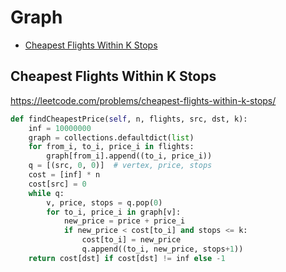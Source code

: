 # Graph

+ [Cheapest Flights Within K Stops](#cheapest-flights-within-k-stops)

[comment]: <> (Stop)

## Cheapest Flights Within K Stops

https://leetcode.com/problems/cheapest-flights-within-k-stops/

```python
def findCheapestPrice(self, n, flights, src, dst, k):
    inf = 10000000
    graph = collections.defaultdict(list)
    for from_i, to_i, price_i in flights:
        graph[from_i].append((to_i, price_i))
    q = [(src, 0, 0)]  # vertex, price, stops
    cost = [inf] * n
    cost[src] = 0
    while q:
        v, price, stops = q.pop(0)
        for to_i, price_i in graph[v]:
            new_price = price + price_i
            if new_price < cost[to_i] and stops <= k:
                cost[to_i] = new_price
                q.append((to_i, new_price, stops+1))
    return cost[dst] if cost[dst] != inf else -1
```